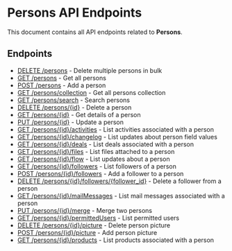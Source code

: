 # Persons API Endpoints

This document contains all API endpoints related to **Persons**.

## Endpoints

- [DELETE /persons](./deletepersons.md) - Delete multiple persons in bulk
- [GET /persons](./getpersons.md) - Get all persons
- [POST /persons](./addperson.md) - Add a person
- [GET /persons/collection](./getpersonscollection.md) - Get all persons collection
- [GET /persons/search](./searchpersons.md) - Search persons
- [DELETE /persons/{id}](./deleteperson.md) - Delete a person
- [GET /persons/{id}](./getperson.md) - Get details of a person
- [PUT /persons/{id}](./updateperson.md) - Update a person
- [GET /persons/{id}/activities](./getpersonactivities.md) - List activities associated with a person
- [GET /persons/{id}/changelog](./getpersonchangelog.md) - List updates about person field values
- [GET /persons/{id}/deals](./getpersondeals.md) - List deals associated with a person
- [GET /persons/{id}/files](./getpersonfiles.md) - List files attached to a person
- [GET /persons/{id}/flow](./getpersonupdates.md) - List updates about a person
- [GET /persons/{id}/followers](./getpersonfollowers.md) - List followers of a person
- [POST /persons/{id}/followers](./addpersonfollower.md) - Add a follower to a person
- [DELETE /persons/{id}/followers/{follower_id}](./deletepersonfollower.md) - Delete a follower from a person
- [GET /persons/{id}/mailMessages](./getpersonmailmessages.md) - List mail messages associated with a person
- [PUT /persons/{id}/merge](./mergepersons.md) - Merge two persons
- [GET /persons/{id}/permittedUsers](./getpersonusers.md) - List permitted users
- [DELETE /persons/{id}/picture](./deletepersonpicture.md) - Delete person picture
- [POST /persons/{id}/picture](./addpersonpicture.md) - Add person picture
- [GET /persons/{id}/products](./getpersonproducts.md) - List products associated with a person
